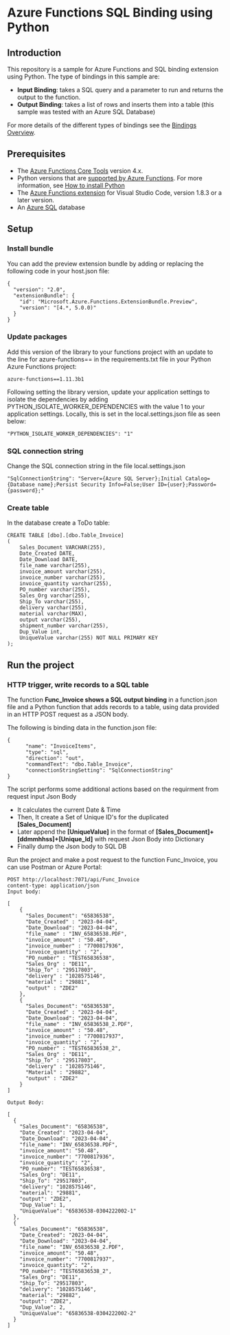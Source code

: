 # Azure Functions SQL Binding using Python

## Introduction
This repository is a sample for Azure Functions and SQL binding extension using Python. The type of bindings in this sample are:
- **Input Binding**: takes a SQL query and a parameter to run and returns the output to the function.
- **Output Binding**: takes a list of rows and inserts them into a table (this sample was tested with an Azure SQL Database)

For more details of the different types of bindings see the [Bindings Overview](https://github.com/Azure/azure-functions-sql-extension/blob/main/docs/BindingsOverview.md).

## Prerequisites
- The [Azure Functions Core Tools](https://learn.microsoft.com/en-us/azure/azure-functions/functions-run-local#install-the-azure-functions-core-tools) version 4.x.
- Python versions that are [supported by Azure Functions](https://learn.microsoft.com/en-us/azure/azure-functions/supported-languages#languages-by-runtime-version). For more information, see [How to install Python](https://wiki.python.org/moin/BeginnersGuide/Download)
- The [Azure Functions extension](https://marketplace.visualstudio.com/items?itemName=ms-azuretools.vscode-azurefunctions) for Visual Studio Code, version 1.8.3 or a later version.
- An [Azure SQL](https://learn.microsoft.com/en-us/azure/azure-sql/?view=azuresql) database 

## Setup

### Install bundle
You can add the preview extension bundle by adding or replacing the following code in your host.json file:

```
{
  "version": "2.0",
  "extensionBundle": {
    "id": "Microsoft.Azure.Functions.ExtensionBundle.Preview",
    "version": "[4.*, 5.0.0)"
  }
}
```

### Update packages
Add this version of the library to your functions project with an update to the line for azure-functions== in the requirements.txt file in your Python Azure Functions project:
```
azure-functions==1.11.3b1
```

Following setting the library version, update your application settings to isolate the dependencies by adding PYTHON_ISOLATE_WORKER_DEPENDENCIES with the value 1 to your application settings. Locally, this is set in the local.settings.json file as seen below:
```
"PYTHON_ISOLATE_WORKER_DEPENDENCIES": "1"
```

### SQL connection string
Change the SQL connection string in the file local.settings.json
```
"SqlConnectionString": "Server={Azure SQL Server};Initial Catalog={Database name};Persist Security Info=False;User ID={user};Password={password};"
```
### Create table
In the database create a ToDo table:
```
CREATE TABLE [dbo].[dbo.Table_Invoice]
(
    Sales_Document VARCHAR(255),
    Date_Created DATE,
    Date_Download DATE,
    file_name varchar(255),
    invoice_amount varchar(255),
    invoice_number varchar(255),
    invoice_quantity varchar(255),
    PO_number varchar(255),
    Sales_Org varchar(255),
    Ship_To varchar(255),
    delivery varchar(255),
    material varchar(MAX),
    output varchar(255),
    shipment_number varchar(255),
    Dup_Value int,
    UniqueValue varchar(255) NOT NULL PRIMARY KEY
);
```
## Run the project

### HTTP trigger, write records to a SQL table
The function **Func_Invoice shows a SQL output binding** in a function.json file and a Python function that adds records to a table, using data provided in an HTTP POST request as a JSON body.

The following is binding data in the function.json file:
```
{
      "name": "InvoiceItems",
      "type": "sql",
      "direction": "out",
      "commandText": "dbo.Table_Invoice",
      "connectionStringSetting": "SqlConnectionString"
}
```

The script performs some additional actions based on the requirment from request input Json Body
- It calculates the current Date & Time
- Then, It create a Set of Unique ID's for the duplicated **[Sales_Document]**
- Later append the **[UniqueValue]** in the format of **[Sales_Document]+[ddmmhhss]+[Unique_Id]** with request Json Body into Dictionary
- Finally dump the Json body to SQL DB

Run the project and make a post request to the function Func_Invoice, you can use Postman or Azure Portal:
```
POST http://localhost:7071/api/Func_Invoice
content-type: application/json
Input body:

[
    {
      "Sales_Document": "65836538",
      "Date_Created" : "2023-04-04",
      "Date_Download": "2023-04-04",
      "file_name" : "INV_65836538.PDF",
      "invoice_amount" : "50.48",
      "invoice_number" : "7700817936",
      "invoice_quantity" : "2",
      "PO_number" : "TEST65836538",
      "Sales_Org" : "DE11",
      "Ship_To" : "29517803",
      "delivery" : "1028575146",
      "material" : "29881",
      "output" : "ZDE2"
    },
    {
      "Sales_Document": "65836538",
      "Date_Created" : "2023-04-04",
      "Date_Download": "2023-04-04",
      "file_name" : "INV_65836538_2.PDF",
      "invoice_amount" : "50.48",
      "invoice_number" : "7700817937",
      "invoice_quantity" : "2",
      "PO_number" : "TEST65836538_2",
      "Sales_Org" : "DE11",
      "Ship_To" : "29517803",
      "delivery" : "1028575146",
      "Material" : "29882",
      "output" : "ZDE2"
    }
]

Output Body:

[
  {
    "Sales_Document": "65836538",
    "Date_Created": "2023-04-04",
    "Date_Download": "2023-04-04",
    "file_name": "INV_65836538.PDF",
    "invoice_amount": "50.48",
    "invoice_number": "7700817936",
    "invoice_quantity": "2",
    "PO_number": "TEST65836538",
    "Sales_Org": "DE11",
    "Ship_To": "29517803",
    "delivery": "1028575146",
    "material": "29881",
    "output": "ZDE2",
    "Dup_Value": 1,
    "UniqueValue": "65836538-0304222002-1"
  },
  {
    "Sales_Document": "65836538",
    "Date_Created": "2023-04-04",
    "Date_Download": "2023-04-04",
    "file_name": "INV_65836538_2.PDF",
    "invoice_amount": "50.48",
    "invoice_number": "7700817937",
    "invoice_quantity": "2",
    "PO_number": "TEST65836538_2",
    "Sales_Org": "DE11",
    "Ship_To": "29517803",
    "delivery": "1028575146",
    "material": "29882",
    "output": "ZDE2",
    "Dup_Value": 2,
    "UniqueValue": "65836538-0304222002-2"
  }
]
```
